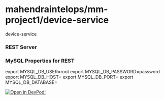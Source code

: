 # mahendraintelops/mm-project1/device-service
device-service


### REST Server



    
### MySQL Properties for REST
export MYSQL_DB_USER=root
export MYSQL_DB_PASSWORD=password
export MYSQL_DB_HOST=
export MYSQL_DB_PORT=
export MYSQL_DB_DATABASE=
    










[![Open in DevPod!](https://devpod.sh/assets/open-in-devpod.svg)](https://devpod.sh/open#https://github.com/mahendraintelops/mm-project1/device-service)